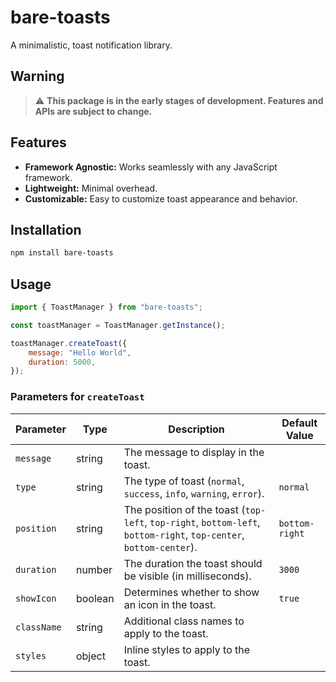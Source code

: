 # bare-toasts

A minimalistic, toast notification library.

## Warning

> ⚠️ **This package is in the early stages of development. Features and APIs are subject to change.**

## Features

-   **Framework Agnostic:** Works seamlessly with any JavaScript framework.
-   **Lightweight:** Minimal overhead.
-   **Customizable:** Easy to customize toast appearance and behavior.

## Installation

```bash
npm install bare-toasts
```

## Usage

```javascript
import { ToastManager } from "bare-toasts";

const toastManager = ToastManager.getInstance();

toastManager.createToast({
    message: "Hello World",
    duration: 5000,
});
```

### Parameters for `createToast`

| Parameter   | Type    | Description                                                                                                        | Default Value  |
| ----------- | ------- | ------------------------------------------------------------------------------------------------------------------ | -------------- |
| `message`   | string  | The message to display in the toast.                                                                               |                |
| `type`      | string  | The type of toast (`normal`, `success`, `info`, `warning`, `error`).                                               | `normal`       |
| `position`  | string  | The position of the toast (`top-left`, `top-right`, `bottom-left`, `bottom-right`, `top-center`, `bottom-center`). | `bottom-right` |
| `duration`  | number  | The duration the toast should be visible (in milliseconds).                                                        | `3000`         |
| `showIcon`  | boolean | Determines whether to show an icon in the toast.                                                                   | `true`         |
| `className` | string  | Additional class names to apply to the toast.                                                                      |                |
| `styles`    | object  | Inline styles to apply to the toast.                                                                               |                |
